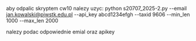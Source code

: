 aby odpalic skryptem cw10 nalezy uzyc:
python s20707_2025-2.py --email jan.kowalski@pjwstk.edu.pl --api_key abcd1234efgh --taxid 9606 --min_len 1000 --max_len 2000

nalezy podac odpowiednie emial oraz apikey
